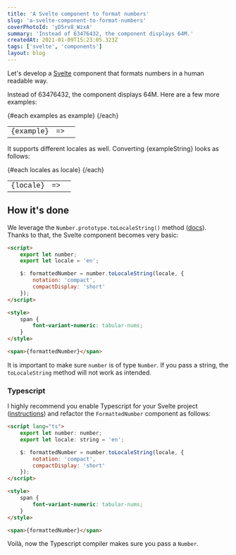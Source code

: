 ```yaml
---
title: 'A Svelte component to format numbers'
slug: 'a-svelte-component-to-format-numbers'
coverPhotoId: 'yD5rv8_WzxA'
summary: 'Instead of 63476432, the component displays 64M.'
createdAt: 2021-01-09T15:23:05.323Z
tags: ['svelte', 'components']
layout: blog
---
```


<script>
  import FormattedNumber from "./formatted-number.svelte";

  const exampleString = "63476432";
  const examples = exampleString.split("").reduce((result, current) => {
    if (result.length === 0) {
      result.push(current);
    } else {
      const next = result[result.length - 1] + current;
      result.push(next * 1);
    }
    return result;
  }, []);

  const locales = ["ko-KR", "zh-TW", "de-CH", "ar-SA"]
</script>

<style>
  td {
    font-family: 'Courier New', monospace;
  }
</style>

<!-- Photo by [Nick Hiller](https://unsplash.com/@nhillier?utm_source=unsplash&amp;utm_medium=referral&amp;utm_content=creditCopyText) on [Unsplash](https://unsplash.com/s/photos/notebook?utm_source=unsplash&amp;utm_medium=referral&amp;utm_content=creditCopyText) -->

Let's develop a [Svelte](https://svelte.dev) component that formats numbers in a human readable way.

Instead of 63476432, the component displays 64M. Here are a few more examples:

<table class="monospace">
  {#each examples as example}
    <tr><td>{example}</td><td>=></td><td><FormattedNumber number={example} /></td></tr>
  {/each}
</table>

It supports different locales as well. Converting {exampleString} looks as follows:

<table class="monospace">
  {#each locales as locale}
    <tr><td>{locale}</td><td>=></td><td><FormattedNumber number={exampleString * 1} locale={locale} /></td></tr>
  {/each}
</table>

## How it's done

We leverage the `Number.prototype.toLocaleString()` method ([docs](https://developer.mozilla.org/en-US/docs/Web/JavaScript/Reference/Global_Objects/Number/toLocaleString)). Thanks to that, the Svelte component becomes very basic:

```html
<script>
	export let number;
	export let locale = 'en';

	$: formattedNumber = number.toLocaleString(locale, {
		notation: 'compact',
		compactDisplay: 'short'
	});
</script>

<style>
	span {
		font-variant-numeric: tabular-nums;
	}
</style>

<span>{formattedNumber}</span>
```

It is important to make sure `number` is of type `Number`. If you pass a string, the `toLocaleString` method will not work as intended.

### Typescript

I highly recommend you enable Typescript for your Svelte project ([instructions](https://svelte.dev/blog/svelte-and-typescript)) and refactor the `FormattedNumber` component as follows:

```html
<script lang="ts">
	export let number: number;
	export let locale: string = 'en';

	$: formattedNumber = number.toLocaleString(locale, {
		notation: 'compact',
		compactDisplay: 'short'
	});
</script>

<style>
	span {
		font-variant-numeric: tabular-nums;
	}
</style>

<span>{formattedNumber}</span>
```

Voilà, now the Typescript compiler makes sure you pass a `Number`.
